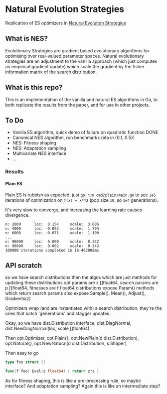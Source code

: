 # Natural Evolution Strategies
Replication of ES optimizers in [Natural Evolution Strategies](http://www.jmlr.org/papers/volume15/wierstra14a/wierstra14a.pdf)


## What is NES?

Evolutionary Strategies are gradient based evolutionary algorithms for optimising
over real-valued parameter spaces. Natural evolutionary strategies are an
adjustment to the vanilla approach (which just computes an empirical gradient
update) which scale the gradient by the fisher information matrix of the search
distribution.


## What is this repo?

This is an implementation of the vanilla and natural ES algorithms in Go, to both
replicate the results from the paper, and for use in other projects.


## To Do

- Vanilla ES algorithm, quick demo of failure on quadratic function DONE
- Canonical NES algorithm, run benchmarks (eta in {0.1, 0.5})
- NES: Fitness shaping
- NES: Adaptation sampling
- Multivariate NES interface
- ...


### Results

#### Plain ES

Plain ES is rubbish as expected, just `go run cmd/plain/main.go` to see `1e5` iterations
of optimization on `f(x) = x**2` (pop size `10`, so `1e4` generations).

It's very slow to converge, and increasing the learning rate causes divergence.
```
n: 2000 	 loc:  0.154 	 scale:  3.086
n: 4000 	 loc: -0.093 	 scale:  1.704
n: 6000 	 loc: -0.071 	 scale:  1.190
...
n: 96000 	 loc:  0.000 	 scale:  0.342
n: 98000 	 loc:  0.002 	 scale:  0.343
100000 iterations completed in 18.462808ms
```


## API scratch

so we have search distributions
then the algos which are just methods for updating these distributions
opt params are z []float64, search params are p []float64, fitnesses are f float64
distributions expose Param() methods which return search params
also expose Sample(), Mean(), Adjust(), Gradients(z)

Optimizers wrap (and are instantiated with) a search distribution, they're the
ones that batch 'generations' and stagger updates.

Okay, so we have dist.Distribution interface, dist.DiagNormal, dist.NewDiagNormal(loc, scale []float64)

Then opt.Optimizer, opt.Plain{}, opt.NewPlain(d dist.Distribution), opt.Natural{},
opt.NewNatural(d dist.Distribution, s Shaper)

Then easy to go

```go
type foo struct {}

func(f foo) Eval(z float64) { return z*z }
```

As for fitness shaping, this is like a pre-processing rule, so maybe interface?
And adaptation sampling? Again this is like an intermediate step?